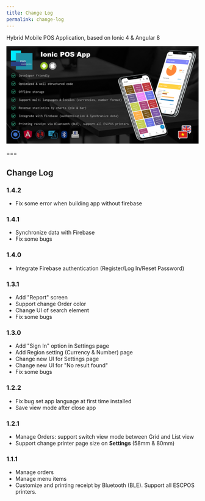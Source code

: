 ```yaml
---
title: Change Log
permalink: change-log
---
```


Hybrid Mobile POS Application, based on Ionic 4 & Angular 8

![](assets/img/app-banner.png)

===

## Change Log

### 1.4.2

- Fix some error when building app without firebase

### 1.4.1

- Synchronize data with Firebase
- Fix some bugs

### 1.4.0

- Integrate Firebase authentication (Register/Log In/Reset Password)

### 1.3.1

- Add "Report" screen
- Support change Order color
- Change UI of search element
- Fix some bugs

### 1.3.0

- Add "Sign In" option in Settings page
- Add Region setting (Currency & Number) page
- Change new UI for Settings page
- Change new UI for "No result found"
- Fix some bugs

### 1.2.2

- Fix bug set app language at first time installed
- Save view mode after close app

### 1.2.1

- Manage Orders: support switch view mode between Grid and List view
- Support change printer page size on **Settings** (58mm & 80mm)

### 1.1.1

- Manage orders
- Manage menu items
- Customize and printing receipt by Bluetooth (BLE). Support all ESCPOS printers.